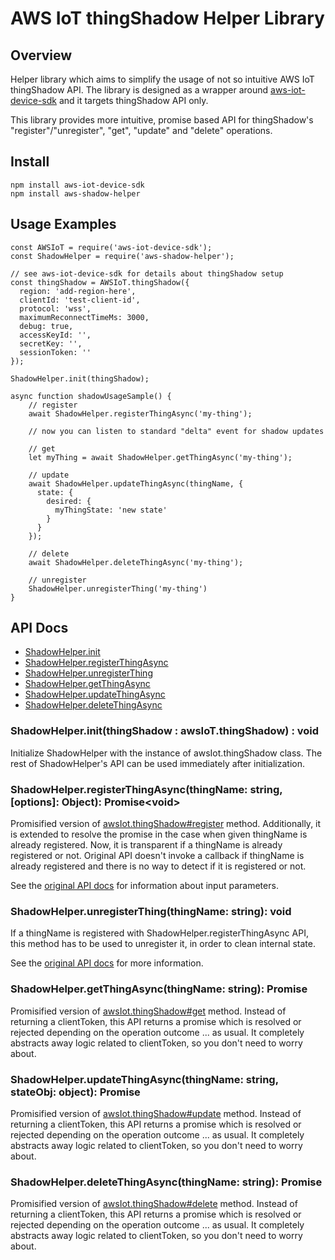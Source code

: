 # AWS IoT thingShadow Helper Library

## Overview
Helper library which aims to simplify the usage of not so intuitive AWS
IoT thingShadow API. The library is designed as a wrapper around
[aws-iot-device-sdk](https://github.com/aws/aws-iot-device-sdk-js) and it
targets thingShadow API only.

This library provides more intuitive, promise based API for thingShadow's
"register"/"unregister", "get", "update" and "delete" operations.

## Install

```
npm install aws-iot-device-sdk
npm install aws-shadow-helper
```

## Usage Examples

```
const AWSIoT = require('aws-iot-device-sdk');
const ShadowHelper = require('aws-shadow-helper');

// see aws-iot-device-sdk for details about thingShadow setup
const thingShadow = AWSIoT.thingShadow({
  region: 'add-region-here',
  clientId: 'test-client-id',
  protocol: 'wss',
  maximumReconnectTimeMs: 3000,
  debug: true,
  accessKeyId: '',
  secretKey: '',
  sessionToken: ''
});

ShadowHelper.init(thingShadow);

async function shadowUsageSample() {
    // register
    await ShadowHelper.registerThingAsync('my-thing');

    // now you can listen to standard "delta" event for shadow updates

    // get
    let myThing = await ShadowHelper.getThingAsync('my-thing');

    // update
    await ShadowHelper.updateThingAsync(thingName, {
      state: {
        desired: {
          myThingState: 'new state'
        }
      }
    });

    // delete
    await ShadowHelper.deleteThingAsync('my-thing');

    // unregister
    ShadowHelper.unregisterThing('my-thing')
}
```

## API Docs
  * [ShadowHelper.init](#init)
  * [ShadowHelper.registerThingAsync](#register)
  * [ShadowHelper.unregisterThing](#unregister)
  * [ShadowHelper.getThingAsync](#get)
  * [ShadowHelper.updateThingAsync](#update)
  * [ShadowHelper.deleteThingAsync](#delete)


### <a name="init">ShadowHelper.init(thingShadow : awsIoT.thingShadow) : void</a>
Initialize ShadowHelper with the instance of awsIot.thingShadow class.
The rest of ShadowHelper's API can be used immediately after initialization.

### <a name="register">ShadowHelper.registerThingAsync(thingName: string, [options]: Object): Promise\<void\></a>
Promisified version of [awsIot.thingShadow#register](https://github.com/aws/aws-iot-device-sdk-js#register) method.
Additionally, it is extended to resolve the promise in the case when given
thingName is already registered. Now, it is transparent if a thingName is
already registered or not. Original API doesn't invoke a callback if thingName
is already registered and there is no way to detect if it is registered or not.

See the [original API docs](https://github.com/aws/aws-iot-device-sdk-js#register) for information about input parameters.

### <a name="unregister">ShadowHelper.unregisterThing(thingName: string): void</a>
If a thingName is registered with ShadowHelper.registerThingAsync API,
this method has to be used to unregister it, in order to clean internal
state.

See the [original API docs](https://github.com/aws/aws-iot-device-sdk-js#unregister) for more information.

### <a name="get">ShadowHelper.getThingAsync(thingName: string): Promise</a>
Promisified version of [awsIot.thingShadow#get](https://github.com/aws/aws-iot-device-sdk-js#get) method.
Instead of returning a clientToken, this API returns a promise which is
resolved or rejected depending on the operation outcome ... as usual. It
completely abstracts away logic related to clientToken, so you don't need
to worry about.

### <a name="update">ShadowHelper.updateThingAsync(thingName: string, stateObj: object): Promise</a>
Promisified version of [awsIot.thingShadow#update](https://github.com/aws/aws-iot-device-sdk-js#update) method.
Instead of returning a clientToken, this API returns a promise which is
resolved or rejected depending on the operation outcome ... as usual. It
completely abstracts away logic related to clientToken, so you don't need
to worry about.

### <a name="delete">ShadowHelper.deleteThingAsync(thingName: string): Promise</a>
Promisified version of [awsIot.thingShadow#delete](https://github.com/aws/aws-iot-device-sdk-js#delete) method.
Instead of returning a clientToken, this API returns a promise which is
resolved or rejected depending on the operation outcome ... as usual. It
completely abstracts away logic related to clientToken, so you don't need
to worry about.
